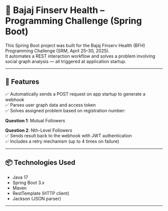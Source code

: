 # 🏥 Bajaj Finserv Health – Programming Challenge (Spring Boot)

This Spring Boot project was built for the Bajaj Finserv Health (BFH) Programming Challenge (SRM, April 25–30, 2025).  
It automates a REST interaction workflow and solves a problem involving social graph analysis — all triggered at application startup.

---

## 🚀 Features

✅ Automatically sends a POST request on app startup to generate a webhook  
✅ Parses user graph data and access token  
✅ Solves assigned problem based on registration number:

**Question 1**: Mutual Followers

**Question 2**: Nth-Level Followers  
✅ Sends result back to the webhook with JWT authentication  
✅ Includes a retry mechanism (up to 4 times on failure)

---

## 📦 Technologies Used

- Java 17
- Spring Boot 3.x
- Maven
- RestTemplate (HTTP client)
- Jackson (JSON parser)

---
